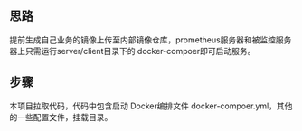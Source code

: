## 思路

提前生成自己业务的镜像上传至内部镜像仓库，prometheus服务器和被监控服务器上只需运行server/client目录下的 docker-compoer即可启动服务。

## 步骤

本项目拉取代码，代码中包含启动 Docker编排文件 docker-compoer.yml，其他的一些配置文件，挂载目录。

